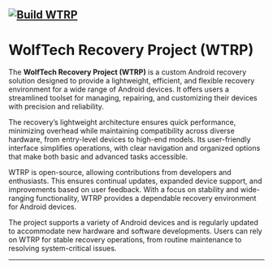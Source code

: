 [![Build WTRP](https://github.com/WolfTech-Innovations/WTRP/actions/workflows/build.yml/badge.svg)](https://github.com/WolfTech-Innovations/WTRP/actions/workflows/build.yml)
---
# WolfTech Recovery Project (WTRP)

The **WolfTech Recovery Project (WTRP)** is a custom Android recovery solution designed to provide a lightweight, efficient, and flexible recovery environment for a wide range of Android devices. It offers users a streamlined toolset for managing, repairing, and customizing their devices with precision and reliability.  

The recovery’s lightweight architecture ensures quick performance, minimizing overhead while maintaining compatibility across diverse hardware, from entry-level devices to high-end models. Its user-friendly interface simplifies operations, with clear navigation and organized options that make both basic and advanced tasks accessible.

WTRP is open-source, allowing contributions from developers and enthusiasts. This ensures continual updates, expanded device support, and improvements based on user feedback. With a focus on stability and wide-ranging functionality, WTRP provides a dependable recovery environment for Android devices.

The project supports a variety of Android devices and is regularly updated to accommodate new hardware and software developments. Users can rely on WTRP for stable recovery operations, from routine maintenance to resolving system-critical issues.

--- 
